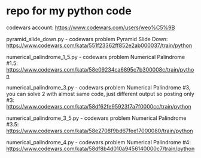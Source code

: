 # repo for my python code
codewars account: https://www.codewars.com/users/weo%C5%9B

pyramid_slide_down.py - codewars problem Pyramid Slide Down: https://www.codewars.com/kata/551f23362ff852e2ab000037/train/python

numerical_palindrome_1_5.py - codewars problem Numerical Palindrome #1.5: https://www.codewars.com/kata/58e09234ca6895c7b300008c/train/python

numerical_palindrome_3.py - codewars problem Numerical Palindrome #3, you can solve 2 with almost same code, just different output so posting only #3: https://www.codewars.com/kata/58df62fe95923f7a7f0000cc/train/python

numerical_palindrome_3_5.py - codewars problem Numerical Palindrome #3.5: https://www.codewars.com/kata/58e2708f9bd67fee17000080/train/python

numerical_palindrome_4.py - codewars problem Numerical Palindrome #4: https://www.codewars.com/kata/58df8b4d010a9456140000c7/train/python
